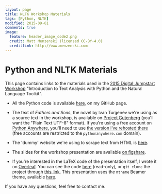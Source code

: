 ```yaml
---
layout: page
title: NLTK Workshop Materials
tags: [Python, NLTK]
modified: 2015-09-01
comments: true
image:
  feature: header_image_code2.png
  credit: Matt Menzenski (licensed CC-BY-4.0)
  creditlink: http://www.menzenski.com
---
```


# Python and NLTK Materials

This page contains links to the materials used in the
[2015 Digital Jumpstart Workshop][idrh] "Introduction to Text Analysis with
Python and the Natural Language Toolkit".

* All the Python code is available [here][pyth], on my GitHub page.

* The text of *Fathers and Sons*, the novel by Ivan Turgenev we're using as a
  source text in the workshop, is available on
  [Project Gutenberg][gutenberg] (you'll want the "Plain Text UTF-8"
  format). If you're using a free account on [Python Anywhere][pa],
  you'll need to use [the version I've rehosted there][patext] (free
  accounts are restricted to the `pythonanywhere.com` domain).

* The 'dummy' website we're using to scrape text from HTML is [here][dummy].

* The slides for the workshop presentation are available [on figshare][figshare].

* If you're interested in the LaTeX code of the presentation itself,
  I wrote it on [Overleaf][ol]. You can see the code [here][latexcode]
  (read-only), or `git clone` the project through
  [this link][gitlink]. This presentation uses the `mtheme` Beamer
  theme, available [here][mtheme].

If you have any questions, feel free to contact me.

[idrh]: http://idrh.ku.edu/digital-jumpstart-workshops-2015

[pyth]: https://github.com/menzenski/python-tools/blob/master/idrh-workshop-code/idrhworkshopcode.py

[gutenberg]: http://www.gutenberg.org/ebooks/30723

[pa]: https://www.pythonanywhere.com/

[patext]:  http://menzenski.pythonanywhere.com/text/fathers_and_sons.txt

[dummy]: http://menzenski.pythonanywhere.com/text/blog_post.html

[figshare]: http://figshare.com/articles/Introduction_to_Text_Analysis_with_Python_and_the_Natural_Language_Toolkit/1327679

[ol]: https://www.overleaf.com

[latexcode]: https://www.overleaf.com/read/jjvswmcgkkqc

[gitlink]: https://git.overleaf.com/2209102qkwnvf

[mtheme]: https://github.com/matze/mtheme
